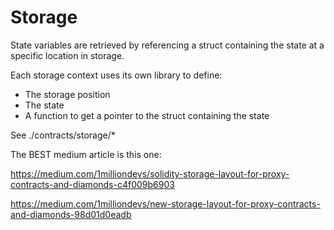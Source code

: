 # Storage

State variables are retrieved by referencing a struct containing the state at a specific location in storage.

Each storage context uses its own library to define:

- The storage position
- The state
- A function to get a pointer to the struct containing the state

See ./contracts/storage/\*

The BEST medium article is this one:

https://medium.com/1milliondevs/solidity-storage-layout-for-proxy-contracts-and-diamonds-c4f009b6903

https://medium.com/1milliondevs/new-storage-layout-for-proxy-contracts-and-diamonds-98d01d0eadb
